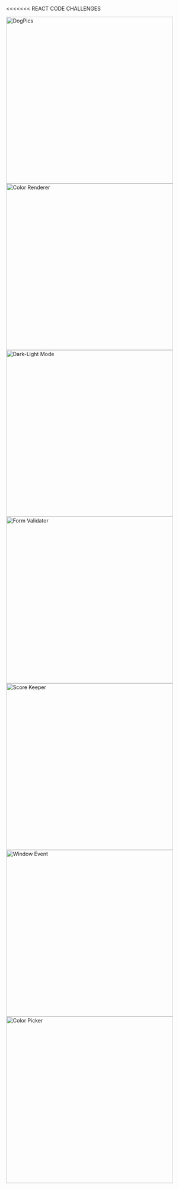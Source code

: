 <<<<<<< REACT CODE CHALLENGES

<img width="450" alt="DogPics" src="https://user-images.githubusercontent.com/56365809/198688278-7f9d57ce-a490-48cf-9026-75967d4d27e0.png"> <img width="450" alt="Color Renderer" src="https://user-images.githubusercontent.com/56365809/199752094-4f7a4d8f-d4cd-4d3f-91a0-51cdd6e04006.png"> <img width="450" alt="Dark-Light Mode" src="https://user-images.githubusercontent.com/56365809/198688361-680dc466-70ce-4fdc-9459-3306f1a2d881.png"> <img width="450" alt="Form Validator" src="https://user-images.githubusercontent.com/56365809/198688391-4a129cf4-323f-4c31-bfb9-dc13274d5d95.png"> <img width="450" alt="Score Keeper" src="https://user-images.githubusercontent.com/56365809/198688403-d9082819-7442-40db-8cff-b78abc27b728.png"> <img width="450" alt="Window Event" src="https://user-images.githubusercontent.com/56365809/199751528-a06b48c8-045f-416f-a641-f7535250228a.png"> <img width="450" alt="Color Picker" src="https://user-images.githubusercontent.com/56365809/199751019-58a75e8c-fd01-4c4e-89d8-fe3a0ece2a8e.png">






